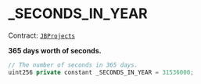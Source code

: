 # \_SECONDS\_IN\_YEAR

Contract: [`JBProjects`](../)

**365 days worth of seconds.**

```javascript
// The number of seconds in 365 days.
uint256 private constant _SECONDS_IN_YEAR = 31536000;
```

